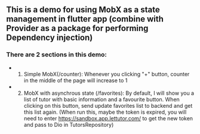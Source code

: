 ## This is a demo for using MobX as a state management in flutter app (combine with Provider as a package for performing Dependency injection)

### There are 2 sections in this demo:
- 1. Simple MobX(/counter): Whenever you clicking "+" button, counter in the middle of the page will increase to 1
- 2. MobX with asynchrous state (/favorites): By default, I will show you a list of tutor with basic information and a favourite button. When clicking on this button, send update favorites list to backend and get this list again. (When run this, maybe the token is expired, you will need to enter https://sandbox.app.lettutor.com/ to get the new token and pass to Dio in TutorsRepository)
